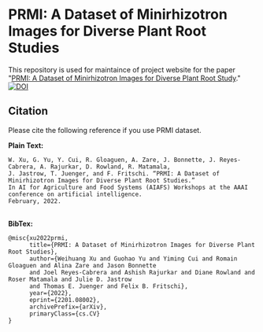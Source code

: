 # PRMI: A Dataset of Minirhizotron Images for Diverse Plant Root Studies

This repository is used for maintaince of project website for the paper "[PRMI: A Dataset of Minirhizotron Images for Diverse Plant Root Study](https://gatorsense.github.io/PRMI)."
[![DOI](https://datadryad.org/stash/dataset/doi:10.5061/dryad.2v6wwpzp4)](https://doi.org/10.5061/dryad.2v6wwpzp4)

## Citation
Please cite the following reference if you use PRMI dataset.

**Plain Text:**
<pre style="margin:0">
<code>W. Xu, G. Yu, Y. Cui, R. Gloaguen, A. Zare, J. Bonnette, J. Reyes-Cabrera, A. Rajurkar, D. Rowland, R. Matamala, 
J. Jastrow, T. Juenger, and F. Fritschi. “PRMI: A Dataset of Minirhizotron Images for Diverse Plant Root Studies.” 
In AI for Agriculture and Food Systems (AIAFS) Workshops at the AAAI conference on artificial intelligence. 
February, 2022.
</code>
</pre>

**BibTex:**
<pre style="margin:0">
<code>@misc{xu2022prmi,
      title={PRMI: A Dataset of Minirhizotron Images for Diverse Plant Root Studies}, 
      author={Weihuang Xu and Guohao Yu and Yiming Cui and Romain Gloaguen and Alina Zare and Jason Bonnette 
      and Joel Reyes-Cabrera and Ashish Rajurkar and Diane Rowland and Roser Matamala and Julie D. Jastrow 
      and Thomas E. Juenger and Felix B. Fritschi},
      year={2022},
      eprint={2201.08002},
      archivePrefix={arXiv},
      primaryClass={cs.CV}
}
</code>
